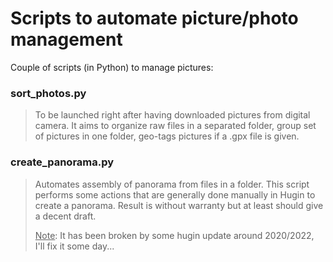 # Scripts to automate picture/photo management

Couple of scripts (in Python) to manage pictures:


### sort_photos.py
> To be launched right after having downloaded pictures from digital camera.
> It aims to organize raw files in a separated folder, group set of pictures in one folder,
> geo-tags pictures if a .gpx file is given.

### create_panorama.py
> Automates assembly of panorama from files in a folder.
> This script performs some actions that are generally done manually in Hugin to create a panorama.
> Result is without warranty but at least should give a decent draft.
> 
> <u>Note</u>: It has been broken by some hugin update around 2020/2022, I'll fix it some day... 

